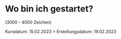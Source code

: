# Wo bin ich gestartet?

(3000 - 4000 Zeichen)

Kursdatum: 15.02.2023 >
Erstellungsdatum: 19.02.2023
